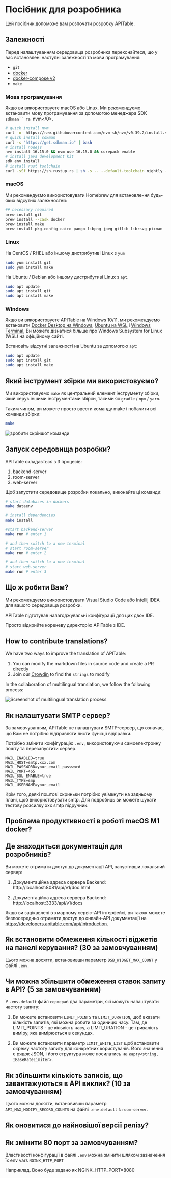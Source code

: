 # Посібник для розробника

Цей посібник допоможе вам розпочати розробку APITable.

## Залежності

Перед налаштуванням середовища розробника переконайтеся, що у вас встановлені наступні залежності та мови програмування:

- `git`
- [docker](https://docs.docker.com/engine/install/)
- [docker-compose v2](https://docs.docker.com/engine/install/)
- `make`


### Мова програмування

Якщо ви використовуєте macOS або Linux. Ми рекомендуємо встановити мову програмування за допомогою менеджера SDK `sdkman`` та `nvm</0>.

```bash
# quick install nvm
curl -o- https://raw.githubusercontent.com/nvm-sh/nvm/v0.39.2/install.sh | bash
# quick install sdkman
curl -s "https://get.sdkman.io" | bash
# install nodejs 
nvm install 16.15.0 && nvm use 16.15.0 && corepack enable
# install java development kit
sdk env install
# install rust toolchain
curl -sSf https://sh.rustup.rs | sh -s -- --default-toolchain nightly --profile minimal -y && source "$HOME/.cargo/env"
```

### macOS

Ми рекомендуємо використовувати Homebrew для встановлення будь-яких відсутніх залежностей:

```bash
## necessary required
brew install git
brew install --cask docker
brew install make
brew install pkg-config cairo pango libpng jpeg giflib librsvg pixman
```

### Linux

На CentOS / RHEL або іншому дистрибутиві Linux з `yum`

```bash
sudo yum install git
sudo yum install make
```

На Ubuntu / Debian або іншому дистрибутиві Linux з `apt`.

```bash
sudo apt update
sudo apt install git
sudo apt install make
```


### Windows

Якщо ви використовуєте APITable на Windows 10/11, ми рекомендуємо встановити [Docker Desktop на Windows](https://docs.docker.com/desktop/install/windows-install/), [Ubuntu на WSL](https://ubuntu.com/wsl) і [Windows Terminal](https://aka.ms/terminal), Ви можете дізнатися більше про Windows Subsystem for Linux (WSL) на офіційному сайті.

Встановіть відсутні залежності на Ubuntu за допомогою  `apt`:

```bash
sudo apt update
sudo apt install git
sudo apt install make
```


## Який інструмент збірки ми використовуємо?

Ми використовуємо `make` як центральний елемент інструменту збірки, який керує іншими інструментами збірки, такими як `gradle` / `npm` / `yarn`.

Таким чином, ви можете просто ввести команду make і побачити всі команди збірки:

```bash
make
```

![зробити скріншот команди](../static/make.png)



## Запуск середовища розробки?

APITable складається з 3 процесів:

1. backend-server
2. room-server
3. web-server

Щоб запустити середовище розробки локально, виконайте ці команди:

```bash
# start databases in dockers
make dataenv 

# install dependencies
make install 

#start backend-server
make run # enter 1  

# and then switch to a new terminal
# start room-server
make run # enter 2

# and then switch to a new terminal
# start web-server
make run # enter 3

```




## Що ж робити Вам?

Ми рекомендуємо використовувати Visual Studio Code або Intellij IDEA для вашого середовища розробки.

APITable підготував налагоджувальні конфігурації для цих двох IDE.

Просто відкрийте кореневу директорію APITable з IDE.



## How to contribute translations?

We have two ways to improve the translation of APITable:

1. You can modify the markdown files in source code and create a PR directly
2. Join our [Crowdin](https://crowdin.com/project/apitablecode) to find the `strings` to modify

In the collaboration of multilingual translation, we follow the following process:

![Screenshot of multilingual translation process](../static/collaboration_of_multilingual_translation.png)

## Як налаштувати SMTP сервер?

За замовчуванням, APITable не налаштувати SMTP-сервер, що означає, що Вам не потрібно відправляти листи функції відправки.

Потрібно змінити конфігурацію `.env`, використовуючи самоелектронну пошту та перезапустити сервер.

```
MAIL_ENABLED=true
MAIL_HOST=smtp.xxx.com
MAIL_PASSWORD=your_email_password
MAIL_PORT=465
MAIL_SSL_ENABLE=true
MAIL_TYPE=smp
MAIL_USERNAME=your_email
```

Крім того, деякі поштові скриньки потрібно увімкнути на задньому плані, щоб використовувати smtp. Для подробиць ви можете шукати тестову розсилку xxx smtp підручник.


## Проблема продуктивності в роботі macOS M1 docker?

## Де знаходиться документація для розробників?

Ви можете отримати доступ до документації API, запустивши локальний сервер:

1. Документаційна адреса сервера Backend: http://localhost:8081/api/v1/doc.html

2. Документаційна адреса сервера Backend: http://localhost:3333/api/v1/docs

Якщо ви зацікавлені в хмарному сервіс-API інтерфейсі, ви також можете безпосередньо отримати доступ до онлайн-API документації на https://developers.apitable.com/api/introduction.

## Як встановити обмеження кількості віджетів на панелі керування? (30 за замовчуванням)

Цього можна досягти, встановивши параметр `DSB_WIDGET_MAX_COUNT` у файлі `.env`.

## Чи можна збільшити обмеження ставок запиту в API? (5 за замовчуванням)

У `.env.default` файл `сервера`є два параметри, які можуть налаштувати частоту запиту:

1. Ви можете встановити `LIMIT_POINTS` та `LIMIT_DURATION`, щоб вказати кількість запитів, які можна робити за одиницю часу. Там, де LIMIT_POINTS - це кількість часу, а LIMIT_URATION - це тривалість виміру, яка вимірюється в секундах.

2. Ви можете встановити параметр `LIMIT_WHITE_LIST` щоб встановити окрему частоту запиту для конкретних користувачів. Його значення є рядок JSON, і його структура може посилатись на `карту<string, IBaseRateLimiter>`.

## Як збільшити кількість записів, що завантажуються в API виклик? (10 за замовчуванням)

Цього можна досягти, встановивши параметр `API_MAX_MODIFY_RECORD_COUNTS` на файлі `.env.default` з `room-server`.


## Як оновитися до найновішої версії релізу?


## Як змінити 80 порт за замовчуванням?
Властивості конфігурації в файлі `.env` можна змінити шляхом зазначення їх env vars `NGINX_HTTP_PORT`

Наприклад. Воно буде задано як NGINX_HTTP_PORT=8080